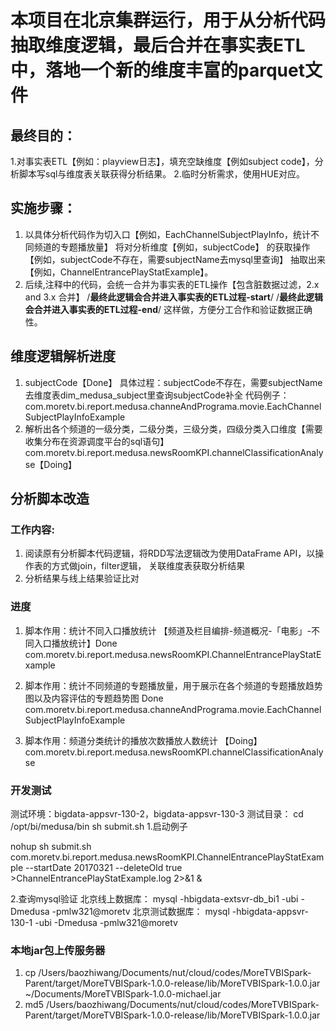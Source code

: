 # 本项目在北京集群运行，用于从分析代码抽取维度逻辑，最后合并在事实表ETL中，落地一个新的维度丰富的parquet文件

## 最终目的：
1.对事实表ETL【例如：playview日志】，填充空缺维度【例如subject code】，分析脚本写sql与维度表关联获得分析结果。
2.临时分析需求，使用HUE对应。

## 实施步骤：
1. 以具体分析代码作为切入口【例如，EachChannelSubjectPlayInfo，统计不同频道的专题播放量】
将对分析维度【例如，subjectCode】 的获取操作【例如，subjectCode不存在，需要subjectName去mysql里查询】
抽取出来【例如，ChannelEntrancePlayStatExample】。
2. 后续,注释中的代码，会统一合并为事实表的ETL操作【包含脏数据过滤，2.x and 3.x 合并】
/**最终此逻辑会合并进入事实表的ETL过程-start**/
/**最终此逻辑会合并进入事实表的ETL过程-end**/
这样做，方便分工合作和验证数据正确性。


## 维度逻辑解析进度
1. subjectCode【Done】
具体过程：subjectCode不存在，需要subjectName去维度表dim_medusa_subject里查询subjectCode补全
代码例子：
com.moretv.bi.report.medusa.channeAndPrograma.movie.EachChannelSubjectPlayInfoExample
2. 解析出各个频道的一级分类，二级分类，三级分类，四级分类入口维度【需要收集分布在资源调度平台的sql语句】
com.moretv.bi.report.medusa.newsRoomKPI.channelClassificationAnalyse【Doing】

## 分析脚本改造
### 工作内容:
1. 阅读原有分析脚本代码逻辑，将RDD写法逻辑改为使用DataFrame API，以操作表的方式做join，filter逻辑，
   关联维度表获取分析结果
2. 分析结果与线上结果验证比对

### 进度
1. 脚本作用：统计不同入口播放统计 【频道及栏目编排-频道概况-「电影」-不同入口播放统计】Done
com.moretv.bi.report.medusa.newsRoomKPI.ChannelEntrancePlayStatExample

2. 脚本作用：统计不同频道的专题播放量，用于展示在各个频道的专题播放趋势图以及内容评估的专题趋势图 Done
com.moretv.bi.report.medusa.channeAndPrograma.movie.EachChannelSubjectPlayInfoExample

3. 脚本作用：频道分类统计的播放次数播放人数统计 【Doing】
com.moretv.bi.report.medusa.newsRoomKPI.channelClassificationAnalyse



### 开发测试
测试环境：bigdata-appsvr-130-2，bigdata-appsvr-130-3
测试目录：
cd /opt/bi/medusa/bin
sh submit.sh
1.启动例子

nohup sh submit.sh com.moretv.bi.report.medusa.newsRoomKPI.ChannelEntrancePlayStatExample --startDate 20170321 --deleteOld true >ChannelEntrancePlayStatExample.log 2>&1 &

2.查询mysql验证
北京线上数据库：
mysql -hbigdata-extsvr-db_bi1 -ubi -Dmedusa -pmlw321@moretv
北京测试数据库：
mysql -hbigdata-appsvr-130-1 -ubi -Dmedusa -pmlw321@moretv

### 本地jar包上传服务器
1. cp /Users/baozhiwang/Documents/nut/cloud/codes/MoreTVBISpark-Parent/target/MoreTVBISpark-1.0.0-release/lib/MoreTVBISpark-1.0.0.jar ~/Documents/MoreTVBISpark-1.0.0-michael.jar
2. md5 /Users/baozhiwang/Documents/nut/cloud/codes/MoreTVBISpark-Parent/target/MoreTVBISpark-1.0.0-release/lib/MoreTVBISpark-1.0.0.jar
